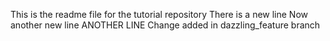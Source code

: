This is the readme file for the tutorial repository
There is a new line
Now another new line
ANOTHER LINE
Change added in dazzling_feature branch

